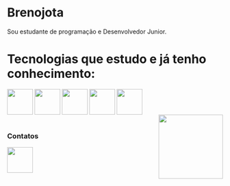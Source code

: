# Brenojota
Sou estudante de programação e Desenvolvedor Junior.

# Tecnologias que estudo e já tenho conhecimento:

<div>
  <img src="https://cdn.jsdelivr.net/gh/devicons/devicon/icons/html5/html5-original.svg" width="60" heigth="60" align="center"/>
  <img src="https://cdn.jsdelivr.net/gh/devicons/devicon/icons/css3/css3-original.svg" width="60" heigth="60" align="center"/>
  <img src="https://cdn.jsdelivr.net/gh/devicons/devicon/icons/javascript/javascript-original.svg" width="60" heigth="60" align="center"/>
  <img src="https://cdn.jsdelivr.net/gh/devicons/devicon/icons/react/react-original.svg" width="60" heigth="60" align="center"/>
  <img src="https://cdn.jsdelivr.net/gh/devicons/devicon/icons/csharp/csharp-original.svg" width="60" heigth="60" align="center"/>
   
 </div>  
 <div>
<img src="[https://cdn.discordapp.com/attachments/878466225800380477/1084548919532454018/gif.gif.gif.gif](https://www.linkedin.com/in/breno-juan-2050411b5/)" align="right" width="150" heigth="150" style="max-width" />
</div>
 </br>
 <h3> Contatos </h3>
 <div>
   <a href="[https://www.linkedin.com/in/junior-elias-2214641a4/?originalSubdomain=br](https://www.linkedin.com/in/breno-juan-2050411b5/)"><img src="https://cdn.jsdelivr.net/gh/devicons/devicon/icons/linkedin/linkedin-original.svg" width="60" heigth="60" align="center" /></a>
 </div>
